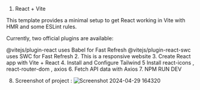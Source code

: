 1. React + Vite

This template provides a minimal setup to get React working in Vite with HMR and some ESLint rules.

Currently, two official plugins are available:

@vitejs/plugin-react uses Babel for Fast Refresh
@vitejs/plugin-react-swc uses SWC for Fast Refresh
2. This is a responsive website 
3. Create React app with Vite + React
4. Install and Configure Tailwind 
5 Install react-icons , react-router-dom , axios
6. Fetch API data with Axios
7. NPM RUN DEV

8. Screenshot of project :
![Screenshot 2024-04-29 164320](https://github.com/vishavk1992/depthngreen/assets/148455293/59bfa4ef-43f6-4fe5-a29e-6cc7ca816438)



 
